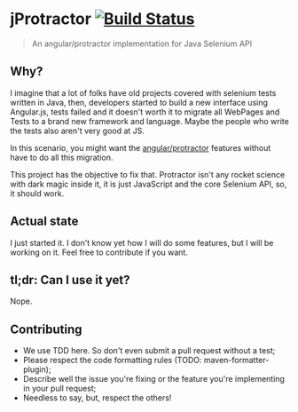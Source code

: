 jProtractor [![Build Status](https://api.shippable.com/projects/53d06a5d5bd164b80588e35e/badge/master)](https://www.shippable.com/projects/53d06a5d5bd164b80588e35e)
===========

> An angular/protractor implementation for Java Selenium API


## Why?

I imagine that a lot of folks have old projects covered with selenium
tests written in Java, then, developers started to build a new interface
using Angular.js, tests failed and it doesn't worth it to migrate all
WebPages and Tests to a brand new framework and language. Maybe the
people who write the tests also aren't very good at JS.

In this scenario, you might want the [angular/protractor](/angular/protractor)
features without have to do all this migration.

This project has the objective to fix that. Protractor isn't any rocket science
with dark magic inside it, it is just JavaScript and the core Selenium API, so,
it should work.

## Actual state

I just started it. I don't know yet how I will do some features, but I will be
working on it. Feel free to contribute if you want.

## tl;dr: Can I use it yet?

Nope.

## Contributing

- We use TDD here. So don't even submit a pull request without a test;
- Please respect the code formatting rules (TODO: maven-formatter-plugin);
- Describe well the issue you're fixing or the feature you're implementing
in your pull request;
- Needless to say, but, respect the others!
